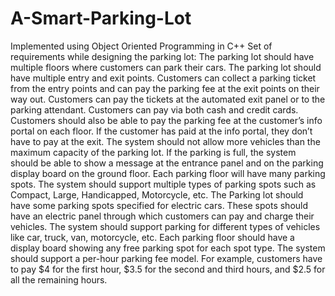 # A-Smart-Parking-Lot
Implemented using Object Oriented Programming in C++
Set of requirements while designing the parking lot:
The parking lot should have multiple floors where customers can park their cars.
The parking lot should have multiple entry and exit points.
Customers can collect a parking ticket from the entry points and can pay the parking fee at the exit points on their way out.
    Customers can pay the tickets at the automated exit panel or to the parking attendant.
    Customers can pay via both cash and credit cards.
    Customers should also be able to pay the parking fee at the customer’s info portal on each floor. If the customer has paid at the info portal, they don’t have to pay at the exit.
    The system should not allow more vehicles than the maximum capacity of the parking lot. If the parking is full, the system should be able to show a message at the entrance panel and on the      parking display board on the ground floor.
    Each parking floor will have many parking spots. The system should support multiple types of parking spots such as Compact, Large, Handicapped, Motorcycle, etc.
    The Parking lot should have some parking spots specified for electric cars. These spots should have an electric panel through which customers can pay and charge their vehicles.
    The system should support parking for different types of vehicles like car, truck, van, motorcycle, etc.
    Each parking floor should have a display board showing any free parking spot for each spot type.
    The system should support a per-hour parking fee model. For example, customers have to pay $4 for the first hour, $3.5 for the second and third hours, and $2.5 for all the remaining hours. 
